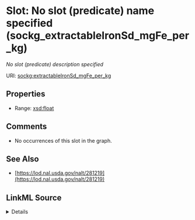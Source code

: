 

# Slot: No slot (predicate) name specified (sockg_extractableIronSd_mgFe_per_kg)


_No slot (predicate) description specified_







URI: [sockg:extractableIronSd_mgFe_per_kg](https://idir.uta.edu/sockg-ontology/docs/extractableIronSd_mgFe_per_kg)



<!-- no inheritance hierarchy -->








## Properties

* Range: [xsd:float](http://www.w3.org/2001/XMLSchema#float)





## Comments

* No occurrences of this slot in the graph.

## See Also

* [https://lod.nal.usda.gov/nalt/281219](https://lod.nal.usda.gov/nalt/281219)



## LinkML Source

<details>

```yaml
name: sockg_extractableIronSd_mgFe_per_kg
description: No slot (predicate) description specified
title: No slot (predicate) name specified
comments:
- No occurrences of this slot in the graph.
from_schema: soc-kg
see_also:
- https://lod.nal.usda.gov/nalt/281219
rank: 1000
domain: sockg_SoilChemicalSample
slot_uri: sockg:extractableIronSd_mgFe_per_kg
alias: sockg_extractableIronSd_mgFe_per_kg
range: float

```
</details>